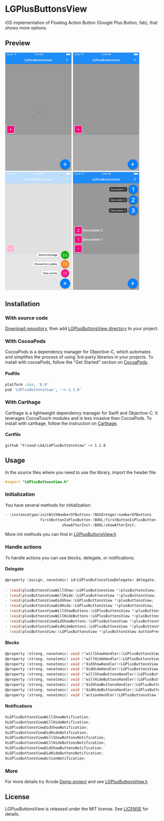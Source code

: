 # LGPlusButtonsView

iOS implementation of Floating Action Button (Google Plus Button, fab), that shows more options.

## Preview

<img src="https://raw.githubusercontent.com/Friend-LGA/ReadmeFiles/master/LGPlusButtonsView/Preview.gif" width="218"/>
<img src="https://raw.githubusercontent.com/Friend-LGA/ReadmeFiles/master/LGPlusButtonsView/1.png" width="218"/>
<img src="https://raw.githubusercontent.com/Friend-LGA/ReadmeFiles/master/LGPlusButtonsView/2.png" width="218"/>
<img src="https://raw.githubusercontent.com/Friend-LGA/ReadmeFiles/master/LGPlusButtonsView/3.png" width="218"/>

## Installation

### With source code

[Download repository](https://github.com/Friend-LGA/LGPlusButtonsView/archive/master.zip), then add [LGPlusButtonsView directory](https://github.com/Friend-LGA/LGPlusButtonsView/blob/master/LGPlusButtonsView/) to your project.

### With CocoaPods

CocoaPods is a dependency manager for Objective-C, which automates and simplifies the process of using 3rd-party libraries in your projects. To install with cocoaPods, follow the "Get Started" section on [CocoaPods](https://cocoapods.org/).

#### Podfile
```ruby
platform :ios, '6.0'
pod 'LGPlusButtonsView', '~> 1.1.0'
```

### With Carthage

Carthage is a lightweight dependency manager for Swift and Objective-C. It leverages CocoaTouch modules and is less invasive than CocoaPods. To install with carthage, follow the instruction on [Carthage](https://github.com/Carthage/Carthage/).

#### Cartfile
```
github "Friend-LGA/LGPlusButtonsView" ~> 1.1.0
```

## Usage

In the source files where you need to use the library, import the header file:

```objective-c
#import "LGPlusButtonsView.h"
```

### Initialization

You have several methods for initialization:

```objective-c
- (instancetype)initWithNumberOfButtons:(NSUInteger)numberOfButtons
                firstButtonIsPlusButton:(BOOL)firstButtonIsPlusButton
                          showAfterInit:(BOOL)showAfterInit;
```

More init methods you can find in [LGPlusButtonsView.h](https://github.com/Friend-LGA/LGPlusButtonsView/blob/master/LGPlusButtonsView/LGPlusButtonsView.h)

### Handle actions

To handle actions you can use blocks, delegate, or notifications:

#### Delegate

```objective-c
@property (assign, nonatomic) id<LGPlusButtonsViewDelegate> delegate;

- (void)plusButtonsViewWillShow:(LGPlusButtonsView *)plusButtonsView;
- (void)plusButtonsViewWillHide:(LGPlusButtonsView *)plusButtonsView;
- (void)plusButtonsViewDidShow:(LGPlusButtonsView *)plusButtonsView;
- (void)plusButtonsViewDidHide:(LGPlusButtonsView *)plusButtonsView;
- (void)plusButtonsViewWillShowButtons:(LGPlusButtonsView *)plusButtonsView;
- (void)plusButtonsViewWillHideButtons:(LGPlusButtonsView *)plusButtonsView;
- (void)plusButtonsViewDidShowButtons:(LGPlusButtonsView *)plusButtonsView;
- (void)plusButtonsViewDidHideButtons:(LGPlusButtonsView *)plusButtonsView;
- (void)plusButtonsView:(LGPlusButtonsView *)plusButtonsView buttonPressedWithTitle:(NSString *)title description:(NSString *)description index:(NSUInteger)index;
```

#### Blocks

```objective-c
@property (strong, nonatomic) void (^willShowHandler)(LGPlusButtonsView *plusButtonView);
@property (strong, nonatomic) void (^willHideHandler)(LGPlusButtonsView *plusButtonView);
@property (strong, nonatomic) void (^didShowHandler)(LGPlusButtonsView *plusButtonView);
@property (strong, nonatomic) void (^didHideHandler)(LGPlusButtonsView *plusButtonView);
@property (strong, nonatomic) void (^willShowButtonsHandler)(LGPlusButtonsView *plusButtonView);
@property (strong, nonatomic) void (^willHideButtonsHandler)(LGPlusButtonsView *plusButtonView);
@property (strong, nonatomic) void (^didShowButtonsHandler)(LGPlusButtonsView *plusButtonView);
@property (strong, nonatomic) void (^didHideButtonsHandler)(LGPlusButtonsView *plusButtonView);
@property (strong, nonatomic) void (^actionHandler)(LGPlusButtonsView *plusButtonView, NSString *title, NSString *description, NSUInteger index);
```

#### Notifications

```objective-c
kLGPlusButtonsViewWillShowNotification;
kLGPlusButtonsViewWillHideNotification;
kLGPlusButtonsViewDidShowNotification;
kLGPlusButtonsViewDidHideNotification;
kLGPlusButtonsViewWillShowButtonsNotification;
kLGPlusButtonsViewWillHideButtonsNotification;
kLGPlusButtonsViewDidShowButtonsNotification;
kLGPlusButtonsViewDidHideButtonsNotification;
kLGPlusButtonsViewActionNotification;
```

### More

For more details try Xcode [Demo project](https://github.com/Friend-LGA/LGPlusButtonsView/blob/master/Demo) and see [LGPlusButtonsView.h](https://github.com/Friend-LGA/LGPlusButtonsView/blob/master/LGPlusButtonsView/LGPlusButtonsView.h)

## License

LGPlusButtonsView is released under the MIT license. See [LICENSE](https://raw.githubusercontent.com/Friend-LGA/LGPlusButtonsView/master/LICENSE) for details.
